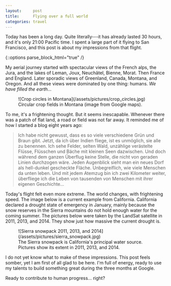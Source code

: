 ```yaml
---
layout:     post
title:      Flying over a full world
categories: travel
---
```


Today has been a long day. Quite literally---it has already lasted 30 hours, and
it's only 21:00 Pacific time. I spent a large part of it flying to San
Francisco, and this post is about my impressions from that flight.

{::options parse_block_html="true" /}

My aerial journey started with spectacular views of the French alps, the Jura,
and the lakes of Leman, Joux, Neuchâtel, Bienne, Morat. Then France and England.
Later sporadic views of Greenland, Canada, Montana, and Oregon. And all these
views were dominated by one thing: humans. *We have filled the earth...*

<figure>
![Crop circles in Montana](/assets/pictures/crop_circles.jpg)
<figcaption>
Circular crop fields in Montana (image from Google maps).
</figcaption>
</figure>

To me, it's a frightening thought. But it seems inescapable. Whenever there was
a patch of flat land, a road or field was not far away. It reminded me of how I
started a blog eight years ago:

> Ich habe nicht gewusst, dass es so viele verschiedene Grün und Braun gibt.
> Jetzt, da ich über Indien fliege, ist es unmöglich, sie alle zu benennen. Ich
> sehe Felder, selten Wald, unzählige verästelte Flüsse, Flüsschen und Bäche mit
> kleinen Seen dazwischen. Und doch während dem ganzen Überflug keine Stelle,
> die nicht von geraden Linien durchzogen wäre. Jeden Augenblick sieht man ein
> neues Dorf als hell-dunkel gescheckte Fläche. Unbegreiflich, wie viele
> Menschen da unten leben. Und mit jedem Atemzug bin ich zwei Kilometer weiter,
> überfliege ich die Leben von tausenden von Menschen mit ihrer eigenen
> Geschichte...

Today's flight felt even more extreme. The world changes, with frightening
speed. The image below is a current example from California. California declared
a drought state of emergency in January, mainly because the snow reserves in the
Sierra mountains do not hold enough water for the coming summer. The pictures
below were taken by the LandSat satellite in 2011, 2013, and 2014. They show
just how massive the current drought is.

<figure>
![Sierra snowpack 2011, 2013, and 2014](/assets/pictures/sierra_snowpack.jpg)
<figcaption>
The Sierra snowpack is California's principal water source. Pictures show its
extent in 2011, 2013, and 2014. 
</figcaption>
</figure>

I do not yet know what to make of these impressions. This post feels somber, yet I
am first of all glad to be here. I'm full of energy, ready to use my talents to
build something great during the three months at Google.

Ready to contribute to human progress... right?
